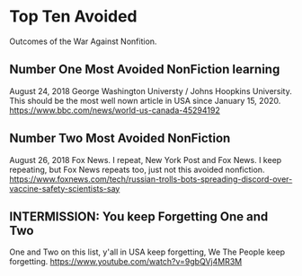 # Top Ten Avoided

Outcomes of the War Against Nonfition.

## Number One Most Avoided NonFiction learning

August 24, 2018 George Washington Universty / Johns Hoopkins University. This should be the most well nown article in USA since January 15, 2020. https://www.bbc.com/news/world-us-canada-45294192

## Number Two Most Avoided NonFiction

August 26, 2018 Fox News. I repeat, New York Post and Fox News. I keep repeating, but Fox News repeats too, just not this avoided nonfiction. https://www.foxnews.com/tech/russian-trolls-bots-spreading-discord-over-vaccine-safety-scientists-say

## INTERMISSION: You keep Forgetting One and Two

One and Two on this list, y'all in USA keep forgetting, We The People keep forgetting. https://www.youtube.com/watch?v=9gbQVj4MR3M

